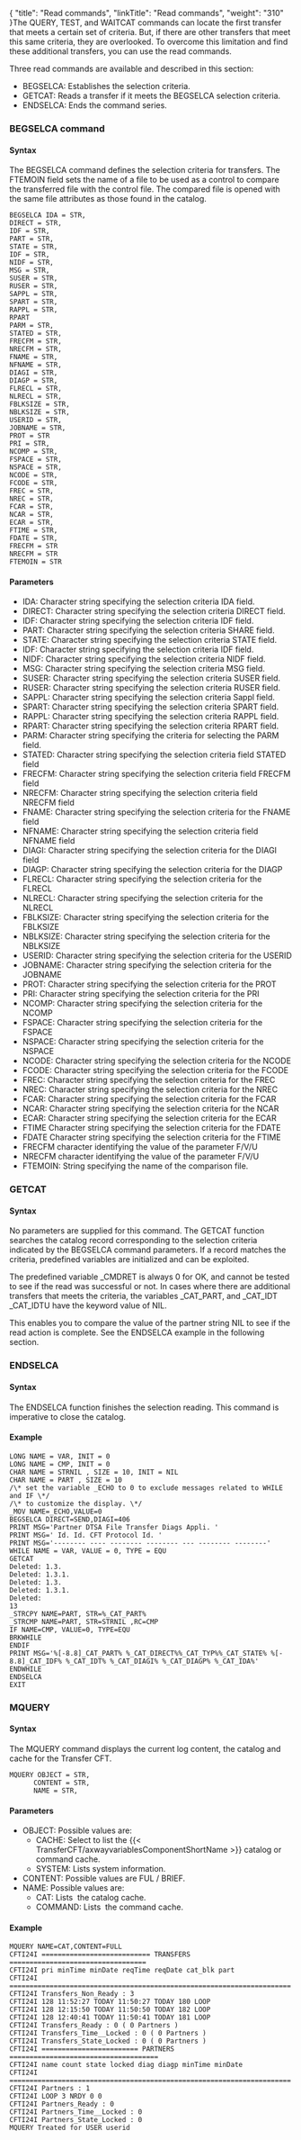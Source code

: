 {
    "title": "Read commands",
    "linkTitle": "Read commands",
    "weight": "310"
}The QUERY, TEST, and WAITCAT commands can locate the first transfer that meets a certain set of criteria. But, if there are other transfers that meet this same criteria, they are overlooked. To overcome this limitation and find these additional transfers, you can use the read commands.

Three read commands are available and described in this section:

- BEGSELCA: Establishes the selection criteria.
- GETCAT: Reads a transfer if it meets the BEGSELCA selection criteria.
- ENDSELCA: Ends the command series.

### BEGSELCA command

#### Syntax

The BEGSELCA command defines the selection criteria for transfers. The FTEMOIN field sets the name of a file to be used as a control to compare the transferred file with the control file. The compared file is opened with the same file attributes as those found in the catalog.

```
BEGSELCA IDA = STR,
DIRECT = STR,
IDF = STR,
PART = STR,
STATE = STR,
IDF = STR,
NIDF = STR,
MSG = STR,
SUSER = STR,
RUSER = STR,
SAPPL = STR,
SPART = STR,
RAPPL = STR,
RPART
PARM = STR,
STATED = STR,
FRECFM = STR,
NRECFM = STR,
FNAME = STR,
NFNAME = STR,
DIAGI = STR,
DIAGP = STR,
FLRECL = STR,
NLRECL = STR,
FBLKSIZE = STR,
NBLKSIZE = STR,
USERID = STR,
JOBNAME = STR,
PROT = STR
PRI = STR,
NCOMP = STR,
FSPACE = STR,
NSPACE = STR,
NCODE = STR,
FCODE = STR,
FREC = STR,
NREC = STR,
FCAR = STR,
NCAR = STR,
ECAR = STR,
FTIME = STR,
FDATE = STR,
FRECFM = STR
NRECFM = STR
FTEMOIN = STR
```

#### Parameters

- IDA: Character string specifying the selection criteria IDA field.
- DIRECT: Character string specifying the selection criteria DIRECT field.
- IDF: Character string specifying the selection criteria IDF field.
- PART: Character string specifying the selection criteria SHARE field.
- STATE: Character string specifying the selection criteria STATE field.
- IDF: Character string specifying the selection criteria IDF field.
- NIDF: Character string specifying the selection criteria NIDF field.
- MSG: Character string specifying the selection criteria MSG field.
- SUSER: Character string specifying the selection criteria SUSER field.
- RUSER: Character string specifying the selection criteria RUSER field.
- SAPPL: Character string specifying the selection criteria Sappl field.
- SPART: Character string specifying the selection criteria SPART field.
- RAPPL: Character string specifying the selection criteria RAPPL field.
- RPART: Character string specifying the selection criteria RPART field.
- PARM: Character string specifying the criteria for selecting the PARM field.
- STATED: Character string specifying the selection criteria field STATED field
- FRECFM: Character string specifying the selection criteria field FRECFM field
- NRECFM: Character string specifying the selection criteria field NRECFM field
- FNAME: Character string specifying the selection criteria for the FNAME field
- NFNAME: Character string specifying the selection criteria field NFNAME field
- DIAGI: Character string specifying the selection criteria for the DIAGI field
- DIAGP: Character string specifying the selection criteria for the DIAGP
- FLRECL: Character string specifying the selection criteria for the FLRECL
- NLRECL: Character string specifying the selection criteria for the NLRECL
- FBLKSIZE: Character string specifying the selection criteria for the FBLKSIZE
- NBLKSIZE: Character string specifying the selection criteria for the NBLKSIZE
- USERID: Character string specifying the selection criteria for the USERID
- JOBNAME: Character string specifying the selection criteria for the JOBNAME
- PROT: Character string specifying the selection criteria for the PROT
- PRI: Character string specifying the selection criteria for the PRI
- NCOMP: Character string specifying the selection criteria for the NCOMP
- FSPACE: Character string specifying the selection criteria for the FSPACE
- NSPACE: Character string specifying the selection criteria for the NSPACE
- NCODE: Character string specifying the selection criteria for the NCODE
- FCODE: Character string specifying the selection criteria for the FCODE
- FREC: Character string specifying the selection criteria for the FREC
- NREC: Character string specifying the selection criteria for the NREC
- FCAR: Character string specifying the selection criteria for the FCAR
- NCAR: Character string specifying the selection criteria for the NCAR
- ECAR: Character string specifying the selection criteria for the ECAR
- FTIME Character string specifying the selection criteria for the FDATE
- FDATE Character string specifying the selection criteria for the FTIME
- FRECFM character identifying the value of the parameter F/V/U
- NRECFM character identifying the value of the parameter F/V/U
- FTEMOIN: String specifying the name of the comparison file.

### GETCAT

#### Syntax

No parameters are supplied for this command. The GETCAT function searches the catalog record corresponding to the selection criteria indicated by the BEGSELCA command parameters. If a record matches the criteria, predefined variables are initialized and can be exploited.

The predefined variable \_CMDRET is always 0 for OK, and cannot be tested to see if the read was successful or not. In cases where there are additional transfers that meets the criteria, the variables \_CAT\_PART, and \_CAT\_IDT \_CAT\_IDTU have the keyword value of NIL.

This enables you to compare the value of the partner string NIL to see if the read action is complete. See the ENDSELCA example in the following section.

### ENDSELCA

#### Syntax

The ENDSELCA function finishes the selection reading. This command is imperative to close the catalog.

#### Example

```
LONG NAME = VAR, INIT = 0
LONG NAME = CMP, INIT = 0
CHAR NAME = STRNIL , SIZE = 10, INIT = NIL
CHAR NAME = PART , SIZE = 10
/\* set the variable _ECHO to 0 to exclude messages related to WHILE and IF \*/
/\* to customize the display. \*/
_MOV NAME=_ECHO,VALUE=0
BEGSELCA DIRECT=SEND,DIAGI=406
PRINT MSG='Partner DTSA File Transfer Diags Appli. '
PRINT MSG=' Id. Id. CFT Protocol Id. '
PRINT MSG='-------- ---- -------- -------- --- -------- --------'
WHILE NAME = VAR, VALUE = 0, TYPE = EQU
GETCAT
Deleted: 1.3.
Deleted: 1.3.1.
Deleted: 1.3.
Deleted: 1.3.1.
Deleted:
13
_STRCPY NAME=PART, STR=%_CAT_PART%
_STRCMP NAME=PART, STR=STRNIL ,RC=CMP
IF NAME=CMP, VALUE=0, TYPE=EQU
BRKWHILE
ENDIF
PRINT MSG='%[-8.8]_CAT_PART% %_CAT_DIRECT%%_CAT_TYP%%_CAT_STATE% %[-
8.8]_CAT_IDF% %_CAT_IDT% %_CAT_DIAGI% %_CAT_DIAGP% %_CAT_IDA%'
ENDWHILE
ENDSELCA
EXIT
```

### MQUERY

#### Syntax

The MQUERY command displays the current log content, the catalog and cache for the Transfer CFT.

```
MQUERY OBJECT = STR,
      CONTENT = STR,
      NAME = STR,
```

#### Parameters

- OBJECT: Possible values ​​are:
    -   CACHE: Select to list the {{< TransferCFT/axwayvariablesComponentShortName >}} catalog or command cache.
    -   SYSTEM: Lists system information.
- CONTENT: Possible values ​​are FUL / BRIEF.
- NAME: Possible values ​​are:
    -   CAT: Lists  the catalog cache.
    -   COMMAND: Lists  the command cache.

#### Example

```
MQUERY NAME=CAT,CONTENT=FULL
CFTI24I =========================== TRANSFERS ==================================
CFTI24I pri minTime minDate reqTime reqDate cat_blk part
CFTI24I ======================================================================
CFTI24I Transfers_Non_Ready : 3
CFTI24I 128 11:52:27 TODAY 11:50:27 TODAY 180 LOOP
CFTI24I 128 12:15:50 TODAY 11:50:50 TODAY 182 LOOP
CFTI24I 128 12:40:41 TODAY 11:50:41 TODAY 181 LOOP
CFTI24I Transfers_Ready : 0 ( 0 Partners )
CFTI24I Transfers_Time__Locked : 0 ( 0 Partners )
CFTI24I Transfers_State_Locked : 0 ( 0 Partners )
CFTI24I ======================== PARTNERS =====================================
CFTI24I name count state locked diag diagp minTime minDate
CFTI24I ======================================================================
CFTI24I Partners : 1
CFTI24I LOOP 3 NRDY 0 0
CFTI24I Partners_Ready : 0
CFTI24I Partners_Time__Locked : 0
CFTI24I Partners_State_Locked : 0
MQUERY Treated for USER userid
```

